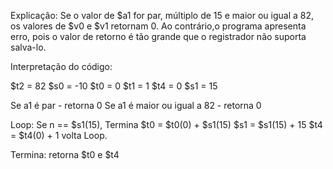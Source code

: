 Explicação:
Se o valor de $a1 for par, múltiplo de 15 e maior ou igual a 82, os valores de $v0 e $v1 retornam 0. Ao contrário,o programa apresenta erro, pois o valor de retorno é tão grande que o registrador não suporta salva-lo.

Interpretação do código:

$t2 = 82
$s0 = -10
$t0 = 0
$t1 = 1
$t4 = 0
$s1 = 15

Se a1 é par - retorna 0
Se a1 é maior ou igual a 82 - retorna 0

Loop:
	Se n == $s1(15), Termina
	$t0 = $t0(0) + $s1(15)
	$s1 = $s1(15) + 15
	$t4 = $t4(0) + 1
	volta Loop.

Termina:
	retorna $t0 e $t4